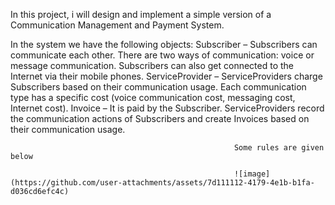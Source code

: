 In this project, i will design and implement a simple version of a Communication Management and Payment System.

In the system we have the following objects: Subscriber – Subscribers can communicate each other.
There are two ways of communication: voice or message communication.
Subscribers can also get connected to the Internet via their mobile phones. 
ServiceProvider – ServiceProviders charge Subscribers based on their communication usage.
Each communication type has a specific cost (voice communication cost, messaging cost, Internet cost).
Invoice – It is paid by the Subscriber. ServiceProviders record the communication actions of Subscribers and create Invoices based on their communication usage.

                                                      Some rules are given below

                                                      ![image](https://github.com/user-attachments/assets/7d111112-4179-4e1b-b1fa-d036cd6efc4c)
